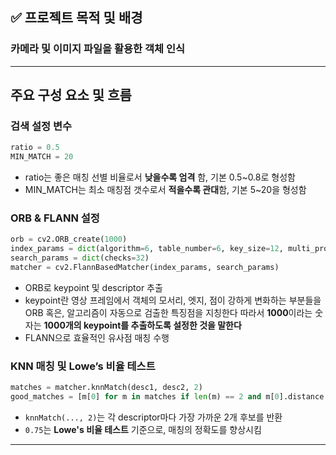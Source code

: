 ## ✅ 프로젝트 목적 및 배경

### 카메라 및 이미지 파일을 활용한 객체 인식

---

## 주요 구성 요소 및 흐름

### 검색 설정 변수
```python
ratio = 0.5
MIN_MATCH = 20
```
- ratio는 좋은 매칭 선별 비율로서 **낮을수록 엄격** 함, 기본 0.5~0.8로 형성함
- MIN_MATCH는 최소 매칭점 갯수로서 **적을수록 관대**함, 기본 5~20을 형성함

### ORB & FLANN 설정
```python
orb = cv2.ORB_create(1000)
index_params = dict(algorithm=6, table_number=6, key_size=12, multi_probe_level=1)
search_params = dict(checks=32)
matcher = cv2.FlannBasedMatcher(index_params, search_params)
```
- ORB로 keypoint 및 descriptor 추출
- keypoint란 영상 프레임에서 객체의 모서리, 엣지, 점이 강하게 변화하는 부분들을 ORB 혹은, 알고리즘이 자동으로 검출한 특징점을 지칭한다 따라서 **1000**이라는 숫자는 **1000개의 keypoint를 추출하도록 설정한 것을 말한다**
- FLANN으로 효율적인 유사점 매칭 수행

### KNN 매칭 및 Lowe’s 비율 테스트
```python
matches = matcher.knnMatch(desc1, desc2, 2)
good_matches = [m[0] for m in matches if len(m) == 2 and m[0].distance < m[1].distance * 0.75]
```
- `knnMatch(..., 2)`는 각 descriptor마다 가장 가까운 2개 후보를 반환
- `0.75`는 **Lowe's 비율 테스트** 기준으로, 매칭의 정확도를 향상시킴

---





